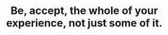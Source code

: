 ---
title: Be, accept, the whole of your experience, not just some of it.
tags: mindfulness experience
---
